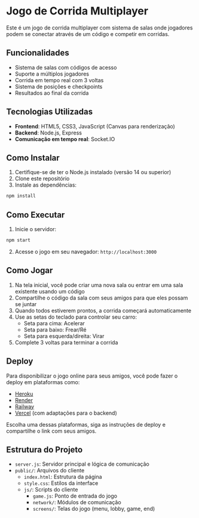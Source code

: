 # Jogo de Corrida Multiplayer

Este é um jogo de corrida multiplayer com sistema de salas onde jogadores podem se conectar através de um código e competir em corridas.

## Funcionalidades

- Sistema de salas com códigos de acesso
- Suporte a múltiplos jogadores
- Corrida em tempo real com 3 voltas
- Sistema de posições e checkpoints
- Resultados ao final da corrida

## Tecnologias Utilizadas

- **Frontend**: HTML5, CSS3, JavaScript (Canvas para renderização)
- **Backend**: Node.js, Express
- **Comunicação em tempo real**: Socket.IO

## Como Instalar

1. Certifique-se de ter o Node.js instalado (versão 14 ou superior)
2. Clone este repositório
3. Instale as dependências:

```bash
npm install
```

## Como Executar

1. Inicie o servidor:

```bash
npm start
```

2. Acesse o jogo em seu navegador: `http://localhost:3000`

## Como Jogar

1. Na tela inicial, você pode criar uma nova sala ou entrar em uma sala existente usando um código
2. Compartilhe o código da sala com seus amigos para que eles possam se juntar
3. Quando todos estiverem prontos, a corrida começará automaticamente
4. Use as setas do teclado para controlar seu carro:
   - Seta para cima: Acelerar
   - Seta para baixo: Frear/Ré
   - Seta para esquerda/direita: Virar
5. Complete 3 voltas para terminar a corrida

## Deploy

Para disponibilizar o jogo online para seus amigos, você pode fazer o deploy em plataformas como:

- [Heroku](https://www.heroku.com/)
- [Render](https://render.com/)
- [Railway](https://railway.app/)
- [Vercel](https://vercel.com/) (com adaptações para o backend)

Escolha uma dessas plataformas, siga as instruções de deploy e compartilhe o link com seus amigos.

## Estrutura do Projeto

- `server.js`: Servidor principal e lógica de comunicação
- `public/`: Arquivos do cliente
  - `index.html`: Estrutura da página
  - `style.css`: Estilos da interface
  - `js/`: Scripts do cliente
    - `game.js`: Ponto de entrada do jogo
    - `network/`: Módulos de comunicação
    - `screens/`: Telas do jogo (menu, lobby, game, end)